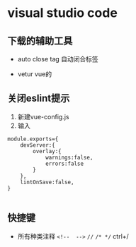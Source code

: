 # visual studio code

## 下载的辅助工具

- auto close tag
自动闭合标签

- vetur
vue的

## 关闭eslint提示
1. 新建vue-config.js
2. 输入
```
module.exports={
    devServer:{
        overlay:{
            warnings:false,
            errors:false
        }
    },
    lintOnSave:false,
}


```

## 快捷键

- 所有种类注释 
`<!--  -->`
`//`
`/* */`
ctrl+/
